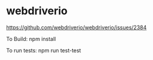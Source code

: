 # webdriverio
https://github.com/webdriverio/webdriverio/issues/2384

To Build:
npm install

To run tests:
npm run test-test
